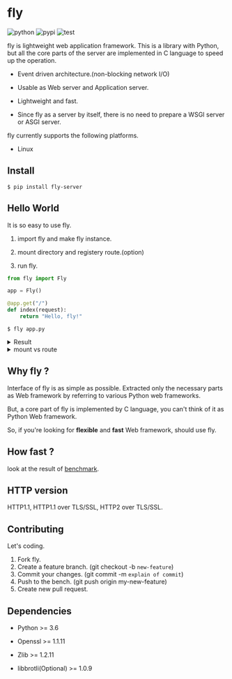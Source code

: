 
# fly

![python](https://img.shields.io/badge/python-3.6%20%7C%203.7%20%7C%203.8%20%7C%203.9%20%7C%203.10-blue)
![pypi](https://badge.fury.io/py/fly-server.svg)
![test](https://github.com/tatsuya4649/fly/actions/workflows/fly-test.yaml/badge.svg)

fly is lightweight web application framework. This is a library with Python, but all the core parts of the server are implemented in C language to speed up the operation.

* Event driven architecture.(non-blocking network I/O)

* Usable as Web server and Application server.

* Lightweight and fast.

* Since fly as a server by itself, there is no need to prepare a WSGI server or ASGI server.

fly currently supports the following platforms.

* Linux

## Install

```
$ pip install fly-server
```

## Hello World

It is so easy to use fly.

1. import fly and make fly instance.

2. mount directory and registery route.(option)

3. run fly.

```python
from fly import Fly

app = Fly()

@app.get("/")
def index(request):
    return "Hello, fly!"

```

```
$ fly app.py
```

<details>
<summary>Result</summary>
<div>

```

    * fly Running on 0.0.0.0:1234 (Press CTRL+C to quit)
    * fly 1 workers
    * Application file: app.py
    * SSL: False
    * Log directory path: -
    * Mount paths: -

```

</div>
</details>

<details>
<summary>mount vs route</summary>
<div>

* mount: use for static content(css, html, js)

* route: use for dynamic content(like CGI)

</div>
</details>

## Why fly ?

Interface of fly is as simple as possible. Extracted only the necessary parts as Web framework by referring to various Python web frameworks.

But, a core part of fly is implemented by C language, you can't think of it as Python Web framework.

So, if you're looking for **flexible** and **fast** Web framework, should use fly.
## How fast ?

look at the result of [benchmark](https://github.com/tatsuya4649/fly/blob/develop/bench/README.md).

## HTTP version

HTTP1.1, HTTP1.1 over TLS/SSL, HTTP2 over TLS/SSL.

## Contributing

Let's coding.

1. Fork fly.
2. Create a feature branch. (git checkout -b `new-feature`)
3. Commit your changes. (git commit -m `explain of commit`)
4. Push to the bench. (git push origin my-new-feature)
5. Create new pull request.

## Dependencies

* Python >= 3.6

* Openssl >= 1.1.11

* Zlib >= 1.2.11

* libbrotli(Optional) >= 1.0.9

